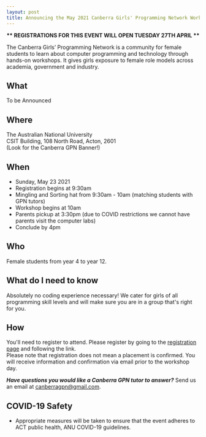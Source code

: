 ```yaml
---
layout: post
title: Announcing the May 2021 Canberra Girls' Programming Network Workshop
---
```



<p><strong><center>** REGISTRATIONS FOR THIS EVENT WILL OPEN TUESDAY 27TH APRIL **</center></strong></p>

<!--<p><strong>
** Update **
Registrations have now closed, we will be processing applications and notifying applicants of their placement or waitlist.
You will receive email notification over the next few days, thank you for your patience! </strong></p>
-->


The Canberra Girls’ Programming Network is a community for female students to learn about computer programming and technology through hands-on workshops. It gives girls exposure to female role models across academia, government and industry.

<!--
<p><strong><center>Our next workshop will be held on March 21 2021!</center></strong></p>
**We have a new ONLINE process so please register by going to the [registration page](/register) and following the link on March 01.**
-->


## What

To be Announced

## Where

The Australian National University\
CSIT Building, 108 North Road, Acton, 2601\
(Look for the Canberra GPN Banner!)

## When

* Sunday, May 23 2021
* Registration begins at 9:30am
* Mingling and Sorting hat from 9:30am - 10am (matching students with GPN tutors)
* Workshop begins at 10am
* Parents pickup at 3:30pm (due to COVID restrictions we cannot have parents visit the computer labs)
* Conclude by 4pm

## Who

Female students from year 4 to year 12.

## What do I need to know

Absolutely no coding experience necessary! We cater for girls of all programming skill levels and will make sure you are in a group that's right for you. 

## How

You'll need to register to attend. Please register by going to the [registration page](/register) and following the link.\
Please note that registration does not mean a placement is confirmed. You will receive information and confirmation via email prior to the workshop day.

_**Have questions you would like a Canberra GPN tutor to answer?**_ Send us an email at [canberragpn@gmail.com](mailto:canberragpn@gmail.com).

## COVID-19 Safety

* Appropriate measures will be taken to ensure that the event adheres to ACT public health, ANU COVID-19 guidelines.

